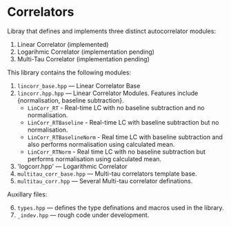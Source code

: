 # Correlators

Libray that defines and implements three distinct autocorrelator modules:
1. Linear Correlator (implemented)
2. Logarihmic Correlator (implementation pending)
3. Multi-Tau Correlator (implementation pending)


This library contains the following modules:

1. `lincorr_base.hpp` — Linear Correlator Base
2. `lincorr.hpp.hpp` — Linear Correlator Modules. Features include {normalisation, baseline subtraction}.
    * `LinCorr_RT` - Real-time LC with no baseline subtraction and no normalisation.
    * `LinCorr_RTBaseline` - Real-time LC with baseline subtraction but no normalisation.
    * `LinCorr_RTBaselineNorm` - Real time LC with baseline subtraction and also performs normalisation using calculated mean.
    * `LinCorr_RTNorm` - Real time LC with no baseline subtraction but performs normalisation using calculated mean.
3. 'logcorr.hpp' — Logarithmic Correlator
4. `multitau_corr_base.hpp` — Multi-tau correlators template base.
5. `multitau_corr.hpp` — Several Multi-tau correlator definations.

Auxillary files:

6. `types.hpp` — defines the type definations and macros used in the library.
7. `_indev.hpp` — rough code under development.
